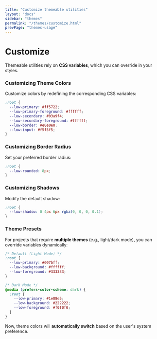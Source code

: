 ```yaml
---
title: "Customize themeable utilities"
layout: "docs"
sidebar: "themes"
permalink: "/themes/customize.html"
prevPage: "themes-usage"
---
```


# Customize

Themeable utilities rely on **CSS variables**, which you can override in your styles.

### Customizing Theme Colors

Customize colors by redefining the corresponding CSS variables:

```css
:root {
  --low-primary: #ff5722;
  --low-primary-foreground: #ffffff;
  --low-secondary: #03a9f4;
  --low-secondary-foreground: #ffffff;
  --low-border: #e0e0e0;
  --low-input: #f5f5f5;
}
```

### Customizing Border Radius

Set your preferred border radius:

```css
:root {
  --low-rounded: 8px;
}
```

### Customizing Shadows

Modify the default shadow:

```css
:root {
  --low-shadow: 0 4px 6px rgba(0, 0, 0, 0.1);
}
```

### Theme Presets  

For projects that require **multiple themes** (e.g., light/dark mode), you can override variables dynamically:

```css
/* Default (Light Mode) */
:root {
  --low-primary: #007bff;
  --low-background: #ffffff;
  --low-foreground: #333333;
}

/* Dark Mode */
@media (prefers-color-scheme: dark) {
  :root {
    --low-primary: #1e88e5;
    --low-background: #222222;
    --low-foreground: #f0f0f0;
  }
}
```

Now, theme colors will **automatically switch** based on the user's system preference.
